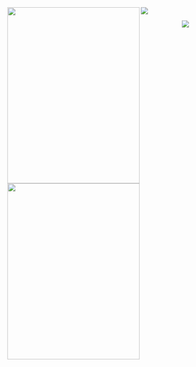 
<img  align="left" src="https://github-readme-stats.vercel.app/api/top-langs/?username=MrAbdelaziz&theme=dracula&title_color=07ddf4&text_color=fff" width="300" height="400"/>
<img  align="left" src="https://www.pinclipart.com/picdir/big/533-5333406_vector-free-stock-ray-kon-wiki-fandom-powered.png" width="300" height="400" /> 

<img  src="https://github-readme-stats.vercel.app/api?username=MrAbdelaziz&show_icons=true&bg_color=30,282a36,282a36&title_color=07ddf4&text_color=fff&icon_color=07ddf4">

<p align="center">
<img src="https://visitor-badge.laobi.icu/badge?page_id=MrAbdelaziz" id="counter">
</p>
